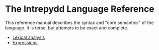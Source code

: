 # The Intrepydd Language Reference

This reference manual describes the syntax and "core semantics" of the language. It is terse, but attempts to be exact and complete.

- [Lexical analysis](lexical_analysis.md)
- [Expressions](expressions.md)

